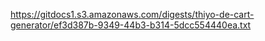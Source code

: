 https://gitdocs1.s3.amazonaws.com/digests/thiyo-de-cart-generator/ef3d387b-9349-44b3-b314-5dcc554440ea.txt
